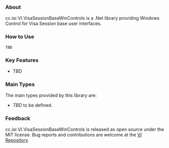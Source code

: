 ### About

cc.isr.VI.VisaSessionBaseWinControls is a .Net library providing Windows Control for Visa Session base user interfaces.

### How to Use

```
TBD
```

### Key Features

* TBD

### Main Types

The main types provided by this library are:

* _TBD_ to be defined.

### Feedback

cc.isr.VI.VisaSessionBaseWinControls is released as open source under the MIT license.
Bug reports and contributions are welcome at the [VI Repository].

[VI Repository]: https://www.github.com/atecoder/ds.vi.ivi

